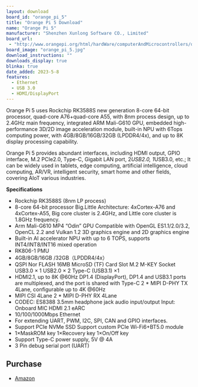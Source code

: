 ```yaml
---
layout: download
board_id: "orange_pi_5"
title: "Orange Pi 5 Download"
name: "Orange Pi 5"
manufacturer: "Shenzhen Xunlong Software CO., Limited"
board_url:
 - "http://www.orangepi.org/html/hardWare/computerAndMicrocontrollers/details/Orange-Pi-5.html"
board_image: "orange_pi_5.jpg"
download_instructions: ""
downloads_display: true
blinka: true
date_added: 2023-5-8
features:
  - Ethernet
  - USB 3.0
  - HDMI/DisplayPort
---
```


Orange Pi 5 uses Rockchip RK3588S new generation 8-core 64-bit processor, quad-core A76+quad-core A55, with 8nm process design, up to 2.4GHz main frequency, integrated ARM Mali-G610 GPU, embedded high-performance 3D/2D image acceleration module, built-in NPU with 6Tops computing power, with 4GB/8GB/16GB/32GB (LPDDR4/4x), and up to 8K display processing capability.

Orange Pi 5 provides abundant interfaces, including HDMI output, GPIO interface, M.2 PCIe2.0, Type-C, Gigabit LAN port, 2*USB2.0, 1*USB3.0, etc.; It can be widely used in tablets, edge computing, artificial intelligence, cloud computing, AR/VR, intelligent security, smart home and other fields, covering AIoT various industries.

**Specifications**
- Rockchip RK3588S (8nm LP process)
- 8-core 64-bit processor  Big.Little Architecture: 4xCortex-A76 and 4xCortex-A55, Big core cluster is 2.4GHz, and Little core cluster is 1.8GHz frequency.
- Arm Mali-G610 MP4 “Odin” GPU  Compatible with OpenGL ES1.1/2.0/3.2, OpenCL 2.2 and Vulkan 1.2  3D graphics engine and 2D graphics engine
- Built-in AI accelerator NPU with up to 6 TOPS, supports INT4/INT8/INT16 mixed operation
- RK806-1 PMU
- 4GB/8GB/16GB /32GB（LPDDR4/4x）
- QSPI Nor FLASH 16MB  MicroSD (TF) Card Slot  M.2 M-KEY Socket
  USB3.0 × 1 USB2.0 × 2 Type-C (USB3.1) ×1
- HDMI2.1, up to 8K @60Hz  DP1.4 (DisplayPort), DP1.4 and USB3.1 ports are multiplexed, and the port is shared with Type-C  2 * MIPI D-PHY TX 4Lane, configurable up to 4K @60Hz
- MIPI CSI 4Lane  2 * MIPI D-PHY RX 4Lane
- CODEC: ES8388  3.5mm headphone jack audio input/output  Input: Onboard MIC  HDMI 2.1 eARC
- 10/100/1000Mbps Ethernet
- For extending UART, PWM, I2C, SPI, CAN and GPIO interfaces.
- Support PCIe NVMe SSD Support custom PCIe Wi-Fi6+BT5.0 module
- 1×MaskROM key 1×Recovery key 1×On/Off key
- Support Type-C power supply, 5V @ 4A
- 3 Pin debug serial port (UART)

## Purchase
* [Amazon](https://amzn.to/3LLi7ql)
